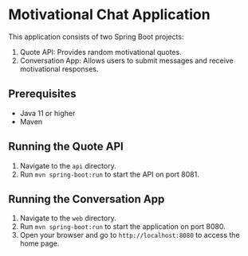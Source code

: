 # Motivational Chat Application

This application consists of two Spring Boot projects:
1. Quote API: Provides random motivational quotes.
2. Conversation App: Allows users to submit messages and receive motivational responses.

## Prerequisites
- Java 11 or higher
- Maven

## Running the Quote API
1. Navigate to the `api` directory.
2. Run `mvn spring-boot:run` to start the API on port 8081.

## Running the Conversation App
1. Navigate to the `web` directory.
2. Run `mvn spring-boot:run` to start the application on port 8080.
3. Open your browser and go to `http://localhost:8080` to access the home page.
